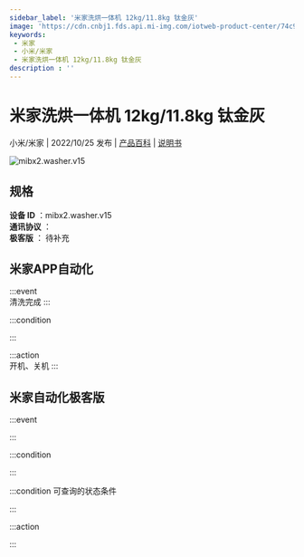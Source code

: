 ```yaml
---
sidebar_label: '米家洗烘一体机 12kg/11.8kg 钛金灰'
image: 'https://cdn.cnbj1.fds.api.mi-img.com/iotweb-product-center/74c938f50a95ca3fcf30784b3a995d69_1660634331803.png?GalaxyAccessKeyId=AKVGLQWBOVIRQ3XLEW&Expires=9223372036854775807&Signature=Y+68uzQAKB8Hs9VD5y8WlU3SpgA='
keywords: 
 - 米家
 - 小米/米家
 - 米家洗烘一体机 12kg/11.8kg 钛金灰
description : ''
---
```

# 米家洗烘一体机 12kg/11.8kg 钛金灰

小米/米家 | 2022/10/25 发布 | [产品百科](https://home.mi.com/webapp/content/baike/product/index.html?model=mibx2.washer.v15/) | [说明书](https://home.mi.com/views/introduction.html?model=mibx2.washer.v15&region=cn)

![mibx2.washer.v15](https://cdn.cnbj1.fds.api.mi-img.com/iotweb-product-center/74c938f50a95ca3fcf30784b3a995d69_1660634331803.png?GalaxyAccessKeyId=AKVGLQWBOVIRQ3XLEW&Expires=9223372036854775807&Signature=Y+68uzQAKB8Hs9VD5y8WlU3SpgA=)

## 规格  
> 
**设备 ID** ：mibx2.washer.v15  
**通讯协议** ：  
**极客版**  ： 待补充 


## 米家APP自动化  

:::event  
清洗完成
:::

:::condition  

:::

:::action   
开机、关机
:::

## 米家自动化极客版  

:::event  

:::

:::condition  

:::

:::condition 可查询的状态条件  

:::

:::action  

:::

        
